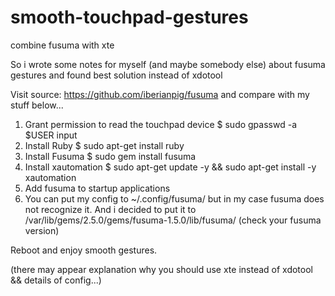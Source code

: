 # smooth-touchpad-gestures
combine fusuma with xte


So i wrote some notes for myself (and maybe somebody else) about fusuma gestures and found best solution instead of xdotool


Visit source: https://github.com/iberianpig/fusuma and compare with my stuff below...

1. Grant permission to read the touchpad device
$ sudo gpasswd -a $USER input
3. Install Ruby
$ sudo apt-get install ruby
4. Install Fusuma
$ sudo gem install fusuma
5. Install xautomation
$ sudo apt-get update -y && sudo apt-get install -y xautomation
6. Add fusuma to startup applications
7. You can put my config to ~/.config/fusuma/ but in my case fusuma does not recognize it. And i decided to put it to /var/lib/gems/2.5.0/gems/fusuma-1.5.0/lib/fusuma/
(check your fusuma version)

Reboot and enjoy smooth gestures.


(there may appear explanation why you should use xte instead of xdotool && details of config...)

